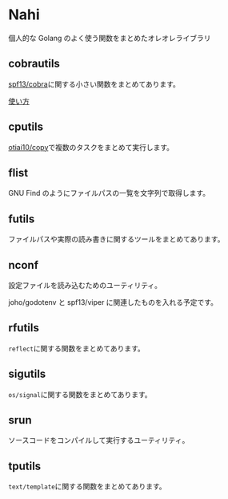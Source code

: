 # Nahi

個人的な Golang のよく使う関数をまとめたオレオレライブラリ

## cobrautils

[spf13/cobra](https://github.com/spf13/cobra)に関する小さい関数をまとめてあります。

[使い方](./cobrautils/README.md)

## cputils

[otiai10/copy](github.com/otiai10/copy)で複数のタスクをまとめて実行します。

## flist

GNU Find のようにファイルパスの一覧を文字列で取得します。

## futils

ファイルパスや実際の読み書きに関するツールをまとめてあります。

## nconf

設定ファイルを読み込むためのユーティリティ。

joho/godotenv と spf13/viper に関連したものを入れる予定です。

## rfutils

`reflect`に関する関数をまとめてあります。

## sigutils

`os/signal`に関する関数をまとめてあります。

## srun

ソースコードをコンパイルして実行するユーティリティ。

## tputils

`text/template`に関する関数をまとめてあります。
